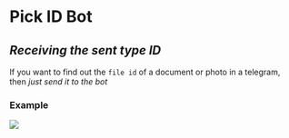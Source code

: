 # Pick ID Bot

## _Receiving the sent type ID_

If you want to find out the `file id` of a document or photo in a telegram, then *just send it to the bot*

### Example

![](https://i.imgur.com/kOchhd3.png)


